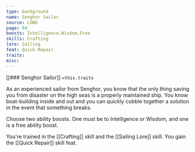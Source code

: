 ```yaml
---
type: background
name: Senghor Sailor 
source: LOWG
page: 94
boosts: Intelligence,Wisdom,Free
skills: Crafting
lore: Sailing
feat: Quick Repair
traits: 
misc: 
---
```


[[### Senghor Sailor]]
`=this.traits`


As an experienced sailor from Senghor, you know that the only thing saving you from disaster on the high seas is a properly maintained ship. You know boat-building inside and out and you can quickly cobble together a solution in the event that something breaks.

Choose two ability boosts. One must be to Intelligence or Wisdom, and one is a free ability boost.

You're trained in the [[Crafting]] skill and the [[Sailing Lore]] skill. You gain the [[Quick Repair]] skill feat.

